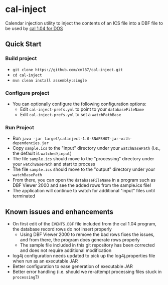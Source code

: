 # cal-inject
Calendar injection utility to inject the contents of an ICS file into a DBF file to be used by [cal 1.04 for DOS](https://web.archive.org/web/20060506200416/http://members.aol.com/dosware/cal104.zip)

## Quick Start

### Build project
* `git clone https://github.com/cml37/cal-inject.git`
* `cd cal-inject`
* `mvn clean install assembly:single `

### Configure project

* You can optionally configure the following configuration options:
  * Edit `cal-inject-prefs.yml` to point to your `databaseFileName`
  * Edit `cal-inject-prefs.yml` to set a `watchPathBase`

### Run Project

* Run `java -jar target\calinject-1.0-SNAPSHOT-jar-with-dependencies.jar`
* Copy `sample.ics` to the "input" directory under your `watchBasePath` (i.e., the default is `watched\input`)
* The file `sample.ics` should move to the "processing" directory under your `watchBasePath` and start to process
* The file `sample.ics` should move to the "output" directory under your `watchBasePath` 
* From there, you can open the `databaseFileName` in a program such as DBF Viewer 2000 and see the added rows from the sample.ics file!
* The application will continue to watch for additional "input" files until terminated

## Known issues and enhancements
* On first edit of the `EVENTS.DBF` file included from the cal 1.04 program, the database record rows do not insert properly
  * Using DBF Viewer 2000 to remove the bad rows fixes the issues, and from there, the program does generate rows properly
  * The sample file included in this git repository has been corrected and does not require additional modification
* log4j configuration needs updated to pick up the log4j.properties file when run as an executable JAR
* Better configuration to ease generation of executable JAR
* Better error handling (i.e. should we re-attempt processing files stuck in `processing`?)